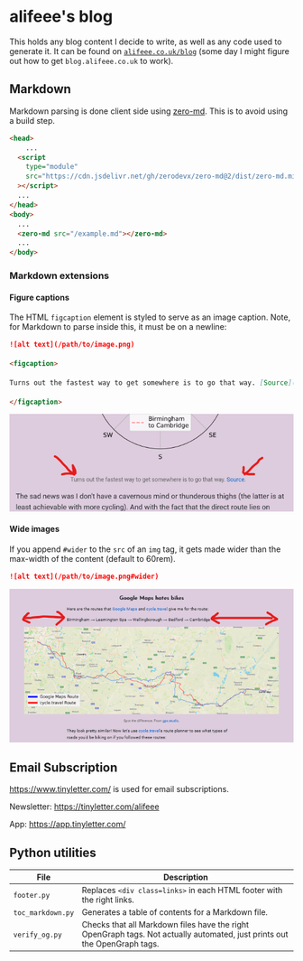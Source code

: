# alifeee's blog

This holds any blog content I decide to write, as well as any code used to generate it. It can be found on [`alifeee.co.uk/blog`](https://alifeee.co.uk/blog) (some day I might figure out how to get `blog.alifeee.co.uk` to work).

## Markdown

Markdown parsing is done client side using [zero-md](https://github.com/zerodevx/zero-md). This is to avoid using a build step.

```html
<head>
    ...
  <script
    type="module"
    src="https://cdn.jsdelivr.net/gh/zerodevx/zero-md@2/dist/zero-md.min.js"
  ></script>
  ...
</head>
<body>
  ...
  <zero-md src="/example.md"></zero-md>
  ...
</body>
```

### Markdown extensions

#### Figure captions

The HTML `figcaption` element is styled to serve as an image caption. Note, for Markdown to parse inside this, it must be on a newline:

```md
![alt text](/path/to/image.png)

<figcaption>

Turns out the fastest way to get somewhere is to go that way. [Source](https://xkcd.com/179/).

</figcaption>
```

![Example caption for the code above](images/caption_example.png)

#### Wide images

If you append `#wider` to the `src` of an `img` tag, it gets made wider than the max-width of the content (default to 60rem).

```md
![alt text](/path/to/image.png#wider)
```

![Example of a wider image](images/wider_image_example.png)

## Email Subscription

<https://www.tinyletter.com/> is used for email subscriptions.

Newsletter: <https://tinyletter.com/alifeee>

App: <https://app.tinyletter.com/>

## Python utilities

| File | Description |
| --- | --- |
| `footer.py` | Replaces `<div class=links>` in each HTML footer with the right links. |
| `toc_markdown.py` | Generates a table of contents for a Markdown file. |
| `verify_og.py` | Checks that all Markdown files have the right OpenGraph tags. Not actually automated, just prints out the OpenGraph tags. |

